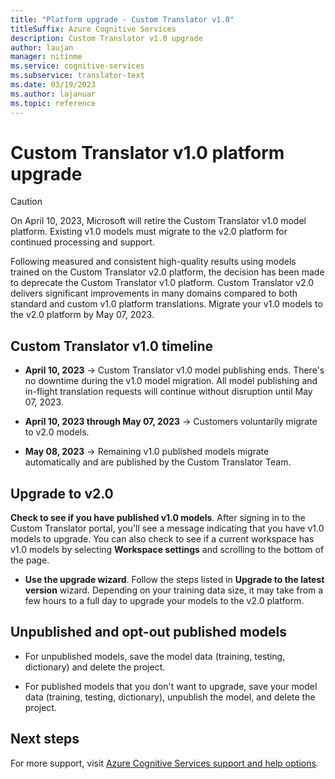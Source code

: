 ```yaml
---
title: "Platform upgrade - Custom Translator v1.0"
titleSuffix: Azure Cognitive Services
description: Custom Translator v1.0 upgrade
author: laujan
manager: nitinme
ms.service: cognitive-services
ms.subservice: translator-text
ms.date: 03/19/2023
ms.author: lajanuar
ms.topic: reference
---
```

# Custom Translator v1.0 platform upgrade

> [!CAUTION]
>
> On April 10, 2023, Microsoft will retire the Custom Translator v1.0 model platform. Existing v1.0 models must migrate to the v2.0 platform for continued processing and support.

Following measured and consistent high-quality results using models trained on the Custom Translator v2.0 platform, the decision has been made to deprecate the Custom Translator v1.0 platform. Custom Translator v2.0 delivers significant improvements in many domains compared to both standard and custom v1.0 platform translations. Migrate your v1.0 models to the v2.0 platform by May 07, 2023.

## Custom Translator v1.0 timeline

* **April 10, 2023** → Custom Translator v1.0 model publishing ends. There's no downtime during the v1.0 model migration. All model publishing and in-flight translation requests will continue without disruption until May 07, 2023.

* **April 10, 2023 through May 07, 2023** → Customers voluntarily migrate to v2.0 models.

* **May 08, 2023** → Remaining v1.0 published models migrate automatically and are published by the Custom Translator Team.

## Upgrade to v2.0

**Check to see if you have published v1.0 models**. After signing in to the Custom Translator portal, you'll see a message indicating that you have v1.0 models to upgrade. You can also check to see if a current workspace has v1.0 models by selecting **Workspace settings** and scrolling to the bottom of the page.

* **Use the upgrade wizard**. Follow the steps listed in **Upgrade to the latest version** wizard. Depending on your training data size, it may take from a few hours to a full day to upgrade your models to the v2.0 platform.

## Unpublished and opt-out published models

* For unpublished models, save the model data (training, testing, dictionary) and delete the project.

* For published models that you don't want to upgrade, save your model data (training, testing, dictionary), unpublish the model, and delete the project.

## Next steps

For more support, visit [Azure Cognitive Services support and help options](../../cognitive-services-support-options.md).
